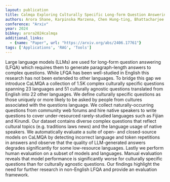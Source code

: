```yaml
---
layout: publication
title: Calmqa Exploring Culturally Specific Long-form Question Answering Across 23 Languages
authors: Arora Shane, Karpinska Marzena, Chen Hung-ting, Bhattacharjee Ipsita, Iyyer Mohit, Choi Eunsol
conference: "Arxiv"
year: 2024
bibkey: arora2024calmqa
additional_links:
  - {name: "Paper", url: "https://arxiv.org/abs/2406.17761"}
tags: ['Applications', 'RAG', 'Tools']
---
```

Large language models (LLMs) are used for long-form question answering (LFQA) which requires them to generate paragraph-length answers to complex questions. While LFQA has been well-studied in English this research has not been extended to other languages. To bridge this gap we introduce CaLMQA a collection of 1.5K complex culturally specific questions spanning 23 languages and 51 culturally agnostic questions translated from English into 22 other languages. We define culturally specific questions as those uniquely or more likely to be asked by people from cultures associated with the questions language. We collect naturally-occurring questions from community web forums and hire native speakers to write questions to cover under-resourced rarely-studied languages such as Fijian and Kirundi. Our dataset contains diverse complex questions that reflect cultural topics (e.g. traditions laws news) and the language usage of native speakers. We automatically evaluate a suite of open- and closed-source models on CaLMQA by detecting incorrect language and token repetitions in answers and observe that the quality of LLM-generated answers degrades significantly for some low-resource languages. Lastly we perform human evaluation on a subset of models and languages. Manual evaluation reveals that model performance is significantly worse for culturally specific questions than for culturally agnostic questions. Our findings highlight the need for further research in non-English LFQA and provide an evaluation framework.
